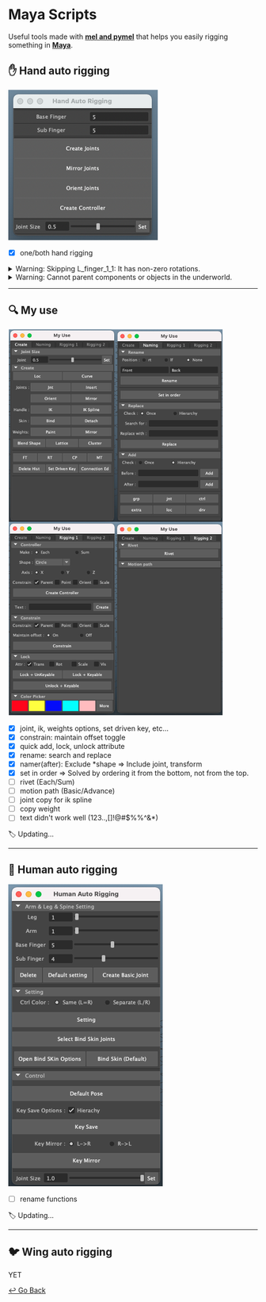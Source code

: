 # Maya Scripts

Useful tools made with [**mel and pymel**](https://help.autodesk.com/cloudhelp/2020/ENU/Maya-Tech-Docs/PyMel/index.html) that helps you easily rigging something in **[Maya](https://www.autodesk.com/products/maya/overview?support=ADVANCED&plc=MAYA&term=3-YEAR&quantity=1)**.

## :hand: Hand auto rigging

![Hand_auto_rigging](https://github.com/lisy0123/Maya_Scripts/blob/master/Hand_auto_rigging.png)

- [x] one/both hand rigging

<details>
  <summary> Warning: Skipping L_finger_1_1: It has non-zero rotations. </summary>
  <div markdown="1">

```python
# If I freeze the joint's transforms, rotation values will be added to the joint orient and the rotation will become (0,0,0).
# So freeze transforms first and orient next.
```

  </div>
</details>

<details>
  <summary> Warning: Cannot parent components or objects in the underworld. </summary>
  <div markdown="1">

```python
import maya.cmds as cmds

cmds.circle(n="cir1")
cmds.circle(n="cir2")
cmds.parent("cir1", "cir2")
# No Warning, but uncomfortable

cir1 = cmds.circle()
cir2 = cmds.circle()
cmds.parent(cir1, cir2)
# Warning: Cannot parent components or objects in the underworld.
print cir1, cir2
# [u'nurbsCircle1', u'makeNurbCircle1'] [u'nurbsCircle2', u'makeNurbCircle2']

cir1 = cmds.circle()[0]
cir2 = cmds.circle()[0]
cmds.parent(cir1, cir2)
# No Warning
print cir1, cir2
# nurbsCircle1 nurbsCircle2
```

  </div>
</details>

---

## :mag: My use

![My_use](https://github.com/lisy0123/Maya_Scripts/blob/master/My_use.png)

- [x] joint, ik, weights options, set driven key, etc...
- [x] constrain: maintain offset toggle
- [x] quick add, lock, unlock attribute
- [x] rename: search and replace
- [x] namer(after): Exclude *shape => Include joint, transform
- [x] set in order => Solved by ordering it from the bottom, not from the top.
- [ ] rivet (Each/Sum)
- [ ] motion path (Basic/Advance)
- [ ] joint copy for ik spline
- [ ] copy weight
- [ ] text didn't work well (123..,[]!@#$%%^&*)

:label: Updating...

---

## :couple: Human auto rigging

![Human_auto_rigging](https://github.com/lisy0123/Maya_Scripts/blob/master/Human_auto_rigging.png)

- [ ] rename functions

:label: Updating...

----

## :bird: Wing auto rigging

YET



[↩️ Go Back](https://github.com/lisy0123/Study)
